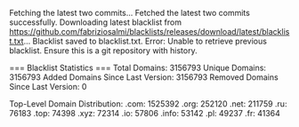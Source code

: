 Fetching the latest two commits...
Fetched the latest two commits successfully.
Downloading latest blacklist from https://github.com/fabriziosalmi/blacklists/releases/download/latest/blacklist.txt...
Blacklist saved to blacklist.txt.
Error: Unable to retrieve previous blacklist. Ensure this is a git repository with history.

=== Blacklist Statistics ===
Total Domains: 3156793
Unique Domains: 3156793
Added Domains Since Last Version: 3156793
Removed Domains Since Last Version: 0

Top-Level Domain Distribution:
  .com: 1525392
  .org: 252120
  .net: 211759
  .ru: 76183
  .top: 74398
  .xyz: 72314
  .io: 57806
  .info: 53142
  .pl: 49237
  .fr: 41364

